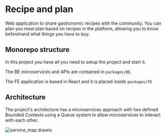 # Recipe and plan

Web application to share gastronomic recipes with the community. You can plan you meal plan based on recipes in the platform, allowing you to know beforehand what things you have to buy.

## Monorepo structure

In this project you have all you need to setup the project and start it.

The BE microservices and APIs are contained in `packages/BE`.

The FE application is based in React and it is placed inside `packages/FE`

## Architecture

The project's architecture has a microservices approach with two defined Bounded Contexts using a Queue system to allow microservices to interact with each other.

![service_map drawio](https://github.com/dgmetje1/rcp-and-plan-v2/assets/47417058/dc3da681-5377-4968-b3d2-cf086220bc25)
